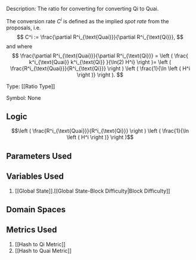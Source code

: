 Description: The ratio for converting for converting Qi to Quai.

The conversion rate $C^i$ is defined as the implied _spot rate_ from the proposals, i.e.
$$
  C^i := \frac{\partial R^i_{\text{Quai}}}{\partial R^i_{\text{Qi}}},
$$
and where
$$
  \frac{\partial R^i_{\text{Quai}}}{\partial R^i_{\text{Qi}}} = \left ( \frac{ k^i_{\text{Quai}} k^i_{\text{Qi}}   }{\ln(2) H^i} \right )= \left ( \frac{R^i_{\text{Quai}}}{R^i_{\text{Qi}}} \right ) \left ( \frac{1}{\ln \left ( H^i \right )} \right ).
$$

Type: [[Ratio Type]]

Symbol: None

## Logic
$$\left ( \frac{R^i_{\text{Quai}}}{R^i_{\text{Qi}}} \right ) \left ( \frac{1}{\ln \left ( H^i \right )} \right )$$

## Parameters Used

## Variables Used
1. [[Global State]].[[Global State-Block Difficulty|Block Difficulty]]

## Domain Spaces
## Metrics Used
1. [[Hash to Qi Metric]]
2. [[Hash to Quai Metric]]
